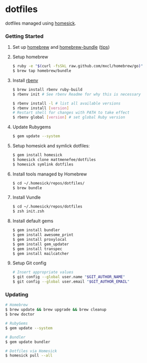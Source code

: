 dotfiles
========

dotfiles managed using [homesick](https://github.com/technicalpickles/homesick).

### Getting Started

1. Set up [homebrew](http://brew.sh/) and [homebrew-bundle](https://github.com/Homebrew/homebrew-bundle) ([tips](https://robots.thoughtbot.com/brewfile-a-gemfile-but-for-homebrew))

1. Setup homebrew

    ```bash
    $ ruby -e "$(curl -fsSkL raw.github.com/mxcl/homebrew/go)"
    $ brew tap homebrew/bundle
    ```

1. Install [rbenv](https://github.com/sstephenson/rbenv)

    ```bash
    $ brew install rbenv ruby-build
    $ rbenv init # See rbenv Readme for why this is necessary

    $ rbenv install -l # list all available versions
    $ rbenv install [version]
    # Restart shell for changes with PATH to take effect
    $ rbenv global [version] # set global Ruby version
    ```

1. Update Rubygems

    ```bash
    $ gem update --system
    ```

1. Setup homesick and symlick dotfiles:

    ```bash
    $ gem install homesick
    $ homesick clone mattmenefee/dotfiles
    $ homesick symlink dotfiles
    ```

1. Install tools managed by Homebrew

    ```bash
    $ cd ~/.homesick/repos/dotfiles/
    $ brew bundle
    ```

1. Install Vundle

    ```bash
    $ cd ~/.homesick/repos/dotfiles
    $ zsh init.zsh
    ```

1. Install default gems

    ```bash
    $ gem install bundler
    $ gem install awesome_print
    $ gem install proxylocal
    $ gem install gem_updater
    $ gem install transpec
    $ gem install mailcatcher
    ```

1. Setup Git config

    ```bash
    # Insert appropriate values
    $ git config --global user.name "$GIT_AUTHOR_NAME"
    $ git config --global user.email "$GIT_AUTHOR_EMAIL"
    ```

### Updating

```bash
# Homebrew
$ brew update && brew upgrade && brew cleanup
$ brew doctor

# RubyGems
$ gem update --system

# Bundler
$ gem update bundler

# Dotfiles via Homesick
$ homesick pull --all
```
